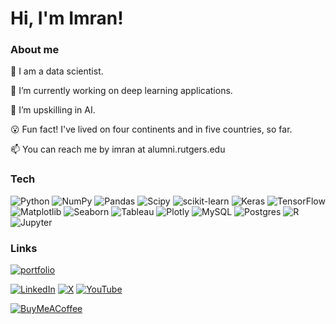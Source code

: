 # Hi, I'm Imran!

### About me
💼  I am a data scientist. 

🔭 I’m currently working on deep learning applications. 

🌱 I’m upskilling in AI. 

😮 Fun fact! I've lived on four continents and in five countries, so far. 

📫 You can reach me by imran at alumni.rutgers.edu

### Tech
![Python](https://img.shields.io/badge/python-3670A0?style=plastic&logo=python&logoColor=ffdd54) ![NumPy](https://img.shields.io/badge/numpy-%23013243.svg?style=plastic&logo=numpy&logoColor=white) ![Pandas](https://img.shields.io/badge/pandas-%23150458.svg?style=plastic&logo=pandas&logoColor=white) ![Scipy](https://img.shields.io/badge/SciPy-%230C55A5.svg?style=plastic&logo=scipy&logoColor=%white) ![scikit-learn](https://img.shields.io/badge/scikit--learn-%23F7931E.svg?style=plastic&logo=scikit-learn&logoColor=white) ![Keras](https://img.shields.io/badge/Keras-%23D00000.svg?style=plastic&logo=Keras&logoColor=white) ![TensorFlow](https://img.shields.io/badge/TensorFlow-%23FF6F00.svg?style=plastic&logo=TensorFlow&logoColor=white) ![Matplotlib](https://img.shields.io/badge/Matplotlib-%23ffffff.svg?style=plastic) ![Seaborn](https://img.shields.io/badge/Seaborn-%235F4F75.svg?style=plastic&logo=seaborn&logoColor=white) ![Tableau](https://img.shields.io/badge/Tableau-%23E97627.svg?&style=plastic&logo=Tableau&logoColor=white) ![Plotly](https://img.shields.io/badge/Plotly-%233F4F75.svg?style=plastic&logo=plotly&logoColor=white) ![MySQL](https://img.shields.io/badge/mysql-%2300000f.svg?style=plastic&logo=mysql&logoColor=white) ![Postgres](https://img.shields.io/badge/postgres-%23316192.svg?style=plastic&logo=postgresql&logoColor=white)  ![R](https://img.shields.io/badge/R-276DC3?logo=R&logoColor=white) ![Jupyter](https://img.shields.io/badge/Jupyter-F37626?logo=Jupyter&logoColor=white)


### Links
[![portfolio](https://img.shields.io/badge/my_portfolio-fff?style=for-the-badge&logo=ko-fi&logoColor=black)](https://imranture.com/)

[![LinkedIn](https://img.shields.io/badge/LinkedIn-%230077B5.svg?logo=linkedin&logoColor=white)](https://linkedin.com/in/imranture) [![X](https://img.shields.io/badge/X-black.svg?logo=X&logoColor=white)](https://x.com/imranture) [![YouTube](https://img.shields.io/badge/YouTube-%23FF0000.svg?logo=YouTube&logoColor=white)](https://youtube.com/@imranture) 

[![BuyMeACoffee](https://img.shields.io/badge/Buy%20Me%20a%20Coffee-ffdd00?style=for-the-badge&logo=buy-me-a-coffee&logoColor=black)](https://buymeacoffee.com/imran) 
